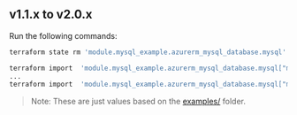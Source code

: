 ## v1.1.x to v2.0.x

Run the following commands:

```sh
terraform state rm 'module.mysql_example.azurerm_mysql_database.mysql'

terraform import  'module.mysql_example.azurerm_mysql_database.mysql["mysqlservername1"]' '/subscriptions/SUBSCRIPTION_UUID/resourceGroups/mysql-dev-rg/providers/Microsoft.DBforMySQL/servers/mysqlservername/databases/mysqlservername1'
...
terraform import  'module.mysql_example.azurerm_mysql_database.mysql["mysqlservername4"]' '/subscriptions/SUBSCRIPTION_UUID/resourceGroups/mysql-dev-rg/providers/Microsoft.DBforMySQL/servers/mysqlservername/databases/mysqlservername4'
```

> Note: These are just values based on the [examples/](examples/) folder.
